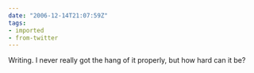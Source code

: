 ```yaml
---
date: "2006-12-14T21:07:59Z"
tags:
- imported
- from-twitter
---
```

Writing. I never really got the hang of it properly, but how hard can it be?
